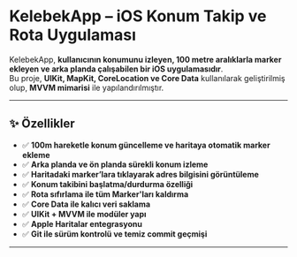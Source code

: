 # KelebekApp – iOS Konum Takip ve Rota Uygulaması

KelebekApp, **kullanıcının konumunu izleyen, 100 metre aralıklarla marker ekleyen ve arka planda çalışabilen bir iOS uygulamasıdır**.  
Bu proje, **UIKit, MapKit, CoreLocation ve Core Data** kullanılarak geliştirilmiş olup, **MVVM mimarisi** ile yapılandırılmıştır.

---

## ✨ Özellikler

- ✅ **100m hareketle konum güncelleme ve haritaya otomatik marker ekleme**
- ✅ **Arka planda ve ön planda sürekli konum izleme**
- ✅ **Haritadaki marker’lara tıklayarak adres bilgisini görüntüleme**
- ✅ **Konum takibini başlatma/durdurma özelliği**
- ✅ **Rota sıfırlama ile tüm Marker'ları kaldırma**
- ✅ **Core Data ile kalıcı veri saklama**
- ✅ **UIKit + MVVM ile modüler yapı**
- ✅ **Apple Haritalar entegrasyonu**
- ✅ **Git ile sürüm kontrolü ve temiz commit geçmişi**

---
